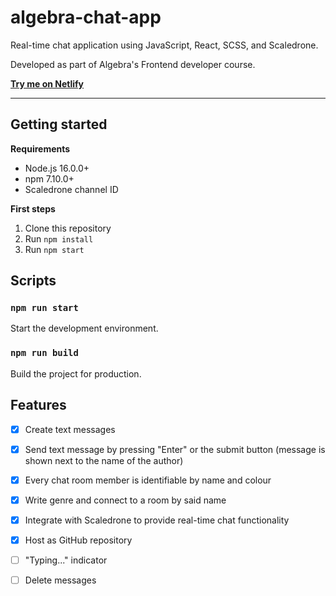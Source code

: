 # algebra-chat-app

Real-time chat application using JavaScript, React, SCSS, and Scaledrone.

Developed as part of Algebra's Frontend developer course.

[**Try me on Netlify**](https://sofi031-chat-app.netlify.app/)

---

## Getting started

**Requirements**

- Node.js 16.0.0+
- npm 7.10.0+
- Scaledrone channel ID

**First steps**

1. Clone this repository
2. Run `npm install`
3. Run `npm start`

## Scripts

### `npm run start`

Start the development environment.

### `npm run build`

Build the project for production.

## Features

- [x] Create text messages
- [x] Send text message by pressing "Enter" or the submit button (message is shown next to the name of the author)
- [x] Every chat room member is identifiable by name and colour
- [x] Write genre and connect to a room by said name
- [x] Integrate with Scaledrone to provide real-time chat functionality
- [x] Host as GitHub repository

- [ ] "Typing..." indicator
- [ ] Delete messages